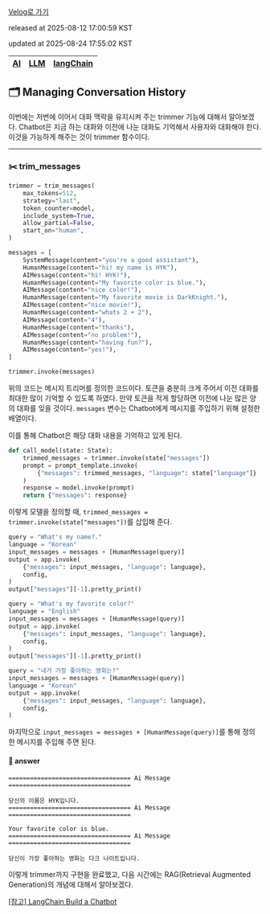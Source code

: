 [Velog로 가기](https://velog.io/@choi-hyk/LangChain-Managing-Conversation-History)

released at 2025-08-12 17:00:59 KST

updated at 2025-08-24 17:55:02 KST

|[AI](https://velog.io/tags/AI)|[LLM](https://velog.io/tags/LLM)|[langChain](https://velog.io/tags/langChain)|
|----|----|----|

## 🗂️ Managing Conversation History

이번에는 저번에 이어서 대화 맥락을 유지시켜 주는 trimmer 기능에 대해서 알아보겠다. Chatbot은 지금 하는 대화와 이전에 나눈 대화도 기억해서 사용자와 대화해야 한다. 이것을 가능하게 해주는 것이 trimmer 함수이다.

---

### ✂️ trim\_messages

```python
trimmer = trim_messages(
    max_tokens=512,
    strategy="last",
    token_counter=model,
    include_system=True,
    allow_partial=False,
    start_on="human",
)

messages = [
    SystemMessage(content="you're a good assistant"),
    HumanMessage(content="hi! my name is HYK"),
    AIMessage(content="hi! HYK!"),
    HumanMessage(content="My favorite color is blue."),
    AIMessage(content="nice color!"),
    HumanMessage(content="My favorite movie is DarkKnight."),
    AIMessage(content="nice movie!"),
    HumanMessage(content="whats 2 + 2"),
    AIMessage(content="4"),
    HumanMessage(content="thanks"),
    AIMessage(content="no problem!"),
    HumanMessage(content="having fun?"),
    AIMessage(content="yes!"),
]

trimmer.invoke(messages)
```

위의 코드는 메시지 트리머를 정의한 코드이다. 토큰을 충분히 크게 주어서 이전 대화를 최대한 많이 기억할 수 있도록 하였다. 만약 토큰을 적게 할당하면 이전에 나눈 많은 양의 대화를 잊을 것이다. `messages` 변수는 Chatbot에게 메시지를 주입하기 위해 설정한 배열이다.

이를 통해 Chatbot은 해당 대화 내용을 기억하고 있게 된다.

```python
def call_model(state: State):
    trimmed_messages = trimmer.invoke(state["messages"])
    prompt = prompt_template.invoke(
        {"messages": trimmed_messages, "language": state["language"]}
    )
    response = model.invoke(prompt)
    return {"messages": response}
```

이렇게 모델을 정의할 때, `trimmed_messages = trimmer.invoke(state["messages"])`를 삽입해 준다.

```python
query = "What's my name?."
language = "Korean"
input_messages = messages + [HumanMessage(query)]
output = app.invoke(
    {"messages": input_messages, "language": language},
    config,
)
output["messages"][-1].pretty_print()

query = "What's my favorite color?"
language = "English"
input_messages = messages + [HumanMessage(query)]
output = app.invoke(
    {"messages": input_messages, "language": language},
    config,
)
output["messages"][-1].pretty_print()

query = "내가 가장 좋아하는 영화는?"
input_messages = messages + [HumanMessage(query)]
language = "Korean"
output = app.invoke(
    {"messages": input_messages, "language": language},
    config,
)
```

마지막으로 `input_messages = messages + [HumanMessage(query)]`를 통해 정의한 메시지를 주입해 주면 된다.

#### 💬 answer

```
================================== Ai Message ==================================

당신의 이름은 HYK입니다.
================================== Ai Message ==================================

Your favorite color is blue.
================================== Ai Message ==================================

당신이 가장 좋아하는 영화는 다크 나이트입니다.
```

이렇게 trimmer까지 구현을 완료했고, 다음 시간에는 RAG(Retrieval Augmented Generation)의 개념에 대해서 알아보겠다.

[[참고] LangChain Build a Chatbot](https://python.langchain.com/docs/tutorials/chatbot/)